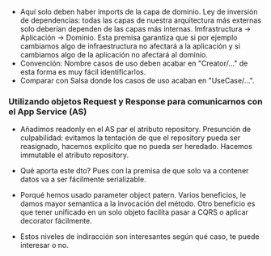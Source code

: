 - Aquí solo deben haber imports de la capa de dominio. Ley de inversión de dependencias: todas las capas de nuestra
  arquitectura más externas solo deberían dependen de las capas más internas. Imfrastructura -> Aplicación -> Dominio.
  Esta premisa garantiza que si por ejemplo cambiamos algo de infraestructura no afectará a la aplicación y si
  cambiamos algo de la aplicación no afectará al dominio.
- Convención: Nombre casos de uso deben acabar en "Creator/..." de esta forma es muy fácil identificarlos.
- Comparar con Salsa donde los casos de uso acaban en "UseCase/...".

### Utilizando objetos Request y Response para comunicarnos con el App Service (AS)

* Añadimos readonly en el AS par el atributo repository. Presunción de culpabilidad: evitamos la tentación de que el 
repository pueda ser reasignado, hacemos explícito que no pueda ser heredado. Hacemos immutable el atributo repository.

* Qué aporta este dto? Pues con la premisa de que solo va a contener datos va a ser fácilmente serializable.

* Porqué hemos usado parameter object patern. Varios beneficios, le damos mayor semantica a la invocación del método. 
Otro beneficio es que tener unificado en un solo objeto facilita pasar a CQRS o aplicar decorator fácilmente.

* Estos niveles de indiracción son interesantes según qué caso, te puede interesar o no.
